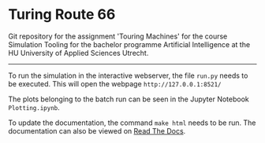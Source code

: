 # Turing Route 66

Git repository for the assignment 'Touring Machines' for the course Simulation Tooling for the bachelor programme Artificial Intelligence at the HU University of Applied Sciences Utrecht.

***
To run the simulation in the interactive webserver, the file `run.py` needs to be executed. This will open the webpage `http://127.0.0.1:8521/`

The plots belonging to the batch run can be seen in the Jupyter Notebook `Plotting.ipynb`.

To update the documentation, the command `make html` needs to be run. The documentation can also be viewed on [Read The Docs](https://turing-route-66.readthedocs.io/en/latest/ "readthedocs.io").
